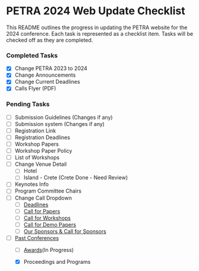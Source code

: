 # PETRA 2024 Web Update Checklist

This README outlines the progress in updating the PETRA website for the 2024 conference. Each task is represented as a checklist item. Tasks will be checked off as they are completed.

### Completed Tasks
- [x] Change PETRA 2023 to 2024
- [x] Change Announcements
- [x] Change Current Deadlines
- [x] Calls Flyer (PDF)

### Pending Tasks
- [ ] Submission Guidelines (Changes if any)
- [ ] Submission system (Changes if any)
- [ ] Registration Link
- [ ] Registration Deadlines
- [ ] Workshop Papers
- [ ] Workshop Paper Policy
- [ ] List of Workshops
- [ ] Change Venue Detail
  - [ ] Hotel
  - [ ] Island - Crete (Crete Done - Need Review)
- [ ] Keynotes Info
- [ ] Program Committee Chairs
- [ ] Change Call Dropdown
  - [ ] [Deadlines](http://www.petrae.org/deadlines.html)
  - [ ] [Call for Papers](http://www.petrae.org/cfp.html)
  - [ ] [Call for Workshops](http://www.petrae.org/cfw.html)
  - [ ] [Call for Demo Papers](http://www.petrae.org/demo.html)
  - [ ] [Our Sponsors & Call for Sponsors](http://www.petrae.org/sponsor.html)
- [ ] [Past Conferences](http://www.petrae.org/past.html#)
  - [ ] [Awards](http://www.petrae.org/awards.html)(In Progress)
  - [x] Proceedings and Programs

